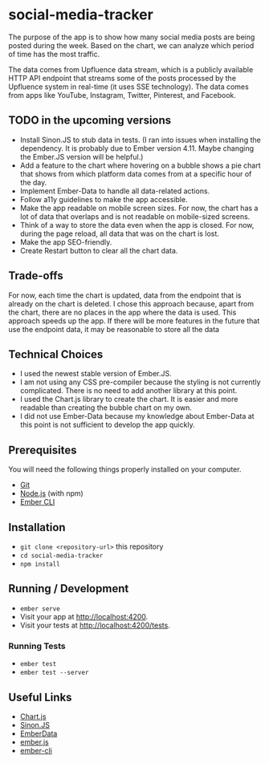 # social-media-tracker

The purpose of the app is to show how many social media posts are being posted during the week. Based on the chart, we can analyze which period of time has the most traffic.

The data comes from Upfluence data stream, which is a publicly available HTTP API endpoint that streams some of the posts processed by the Upfluence system in real-time (it uses SSE technology). The data comes from apps like YouTube, Instagram, Twitter, Pinterest, and Facebook.

## TODO in the upcoming versions

* Install Sinon.JS to stub data in tests. (I ran into issues when installing the dependency. It is probably due to Ember version 4.11. Maybe changing the Ember.JS version will be helpful.)
* Add a feature to the chart where hovering on a bubble shows a pie chart that shows from which platform data comes from at a specific hour of the day.
* Implement Ember-Data to handle all data-related actions.
* Follow a11y guidelines to make the app accessible.
* Make the app readable on mobile screen sizes. For now, the chart has a lot of data that overlaps and is not readable on mobile-sized screens.
* Think of a way to store the data even when the app is closed. For now, during the page reload, all data that was on the chart is lost.
* Make the app SEO-friendly.
* Create Restart button to clear all the chart data.

## Trade-offs

For now, each time the chart is updated, data from the endpoint that is already on the chart is deleted.
I chose this approach because, apart from the chart, there are no places in the app where the data is used. This approach speeds up the app.
If there will be more features in the future that use the endpoint data, it may be reasonable to store all the data
## Technical Choices

* I used the newest stable version of Ember.JS.
* I am not using any CSS pre-compiler because the styling is not currently complicated. There is no need to add another library at this point.
* I used the Chart.js library to create the chart. It is easier and more readable than creating the bubble chart on my own.
* I did not use Ember-Data because my knowledge about Ember-Data at this point is not sufficient to develop the app quickly.

## Prerequisites

You will need the following things properly installed on your computer.

* [Git](https://git-scm.com/)
* [Node.js](https://nodejs.org/) (with npm)
* [Ember CLI](https://cli.emberjs.com/release/)

## Installation

* `git clone <repository-url>` this repository
* `cd social-media-tracker`
* `npm install`

## Running / Development

* `ember serve`
* Visit your app at [http://localhost:4200](http://localhost:4200).
* Visit your tests at [http://localhost:4200/tests](http://localhost:4200/tests).

### Running Tests

* `ember test`
* `ember test --server`

## Useful Links

* [Chart.js](https://www.chartjs.org/)
* [Sinon.JS](https://sinonjs.org/)
* [EmberData](https://guides.emberjs.com/release/models/)
* [ember.js](https://emberjs.com/)
* [ember-cli](https://cli.emberjs.com/release/)
